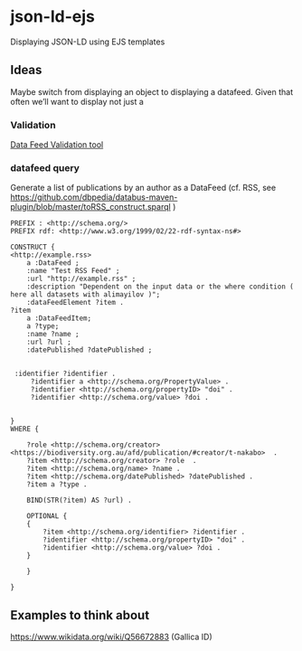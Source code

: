 # json-ld-ejs
Displaying JSON-LD using EJS templates

## Ideas

Maybe switch from displaying an object to displaying a datafeed. Given that often we’ll want to display not just a 

### Validation

[Data Feed Validation tool](https://actions.google.com/tools/feed-validator/u/0/)

### datafeed query

Generate a list of publications by an author as a DataFeed (cf. RSS, see https://github.com/dbpedia/databus-maven-plugin/blob/master/toRSS_construct.sparql )

```
PREFIX : <http://schema.org/>
PREFIX rdf: <http://www.w3.org/1999/02/22-rdf-syntax-ns#>

CONSTRUCT {
<http://example.rss>
    a :DataFeed ;
    :name "Test RSS Feed" ;
    :url "http://example.rss" ;
    :description "Dependent on the input data or the where condition ( here all datasets with alimayilov )";
    :dataFeedElement ?item .
?item
    a :DataFeedItem;
    a ?type;
    :name ?name ;
    :url ?url ;
    :datePublished ?datePublished ;
    

 :identifier ?identifier .
     ?identifier a <http://schema.org/PropertyValue> .
     ?identifier <http://schema.org/propertyID> "doi" .
     ?identifier <http://schema.org/value> ?doi .
   

}
WHERE {

	?role <http://schema.org/creator> <https://biodiversity.org.au/afd/publication/#creator/t-nakabo>  .
	?item <http://schema.org/creator> ?role  .
	?item <http://schema.org/name> ?name .
	?item <http://schema.org/datePublished> ?datePublished .
	?item a ?type .
	
	BIND(STR(?item) AS ?url) . 	
	
	OPTIONAL {
	{
		?item <http://schema.org/identifier> ?identifier .		
		?identifier <http://schema.org/propertyID> "doi" .
		?identifier <http://schema.org/value> ?doi .
	}
		
	}  
	
}

```

## Examples to think about

https://www.wikidata.org/wiki/Q56672883 (Gallica ID)


